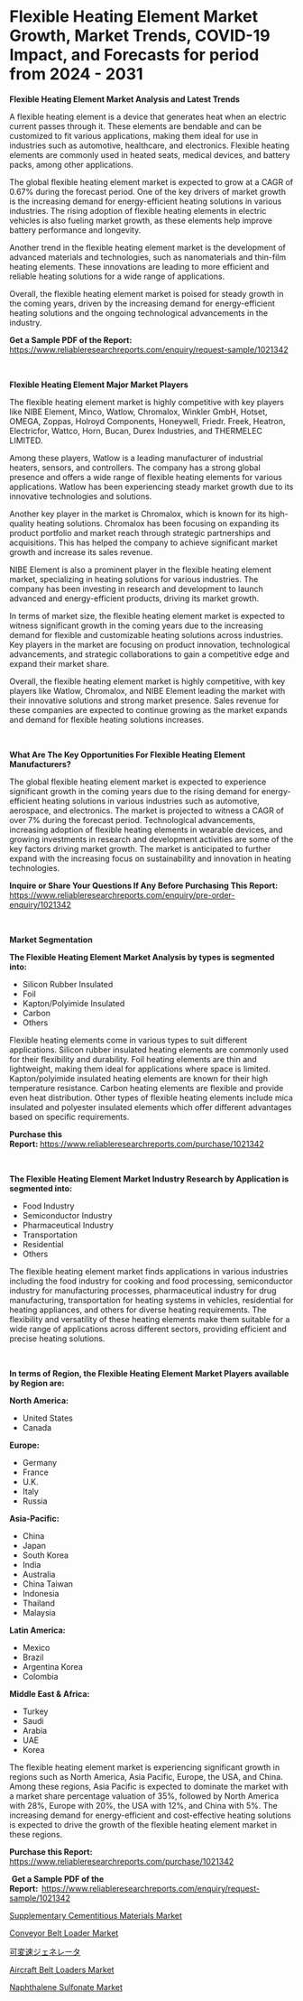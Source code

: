 <p><h1>Flexible Heating Element Market Growth, Market Trends, COVID-19 Impact, and Forecasts for period from 2024 - 2031</h1></p><p><strong>Flexible Heating Element Market Analysis and Latest Trends</strong></p>
<p><p>A flexible heating element is a device that generates heat when an electric current passes through it. These elements are bendable and can be customized to fit various applications, making them ideal for use in industries such as automotive, healthcare, and electronics. Flexible heating elements are commonly used in heated seats, medical devices, and battery packs, among other applications.</p><p>The global flexible heating element market is expected to grow at a CAGR of 0.67% during the forecast period. One of the key drivers of market growth is the increasing demand for energy-efficient heating solutions in various industries. The rising adoption of flexible heating elements in electric vehicles is also fueling market growth, as these elements help improve battery performance and longevity.</p><p>Another trend in the flexible heating element market is the development of advanced materials and technologies, such as nanomaterials and thin-film heating elements. These innovations are leading to more efficient and reliable heating solutions for a wide range of applications.</p><p>Overall, the flexible heating element market is poised for steady growth in the coming years, driven by the increasing demand for energy-efficient heating solutions and the ongoing technological advancements in the industry.</p></p>
<p><strong>Get a Sample PDF of the Report:&nbsp;</strong> <a href="https://www.reliableresearchreports.com/enquiry/request-sample/1021342">https://www.reliableresearchreports.com/enquiry/request-sample/1021342</a></p>
<p>&nbsp;</p>
<p><strong>Flexible Heating Element Major Market Players</strong></p>
<p><p>The flexible heating element market is highly competitive with key players like NIBE Element, Minco, Watlow, Chromalox, Winkler GmbH, Hotset, OMEGA, Zoppas, Holroyd Components, Honeywell, Friedr. Freek, Heatron, Electricfor, Wattco, Horn, Bucan, Durex Industries, and THERMELEC LIMITED. </p><p>Among these players, Watlow is a leading manufacturer of industrial heaters, sensors, and controllers. The company has a strong global presence and offers a wide range of flexible heating elements for various applications. Watlow has been experiencing steady market growth due to its innovative technologies and solutions.</p><p>Another key player in the market is Chromalox, which is known for its high-quality heating solutions. Chromalox has been focusing on expanding its product portfolio and market reach through strategic partnerships and acquisitions. This has helped the company to achieve significant market growth and increase its sales revenue.</p><p>NIBE Element is also a prominent player in the flexible heating element market, specializing in heating solutions for various industries. The company has been investing in research and development to launch advanced and energy-efficient products, driving its market growth.</p><p>In terms of market size, the flexible heating element market is expected to witness significant growth in the coming years due to the increasing demand for flexible and customizable heating solutions across industries. Key players in the market are focusing on product innovation, technological advancements, and strategic collaborations to gain a competitive edge and expand their market share.</p><p>Overall, the flexible heating element market is highly competitive, with key players like Watlow, Chromalox, and NIBE Element leading the market with their innovative solutions and strong market presence. Sales revenue for these companies are expected to continue growing as the market expands and demand for flexible heating solutions increases.</p></p>
<p>&nbsp;</p>
<p><strong>What Are The Key Opportunities For Flexible Heating Element Manufacturers?</strong></p>
<p><p>The global flexible heating element market is expected to experience significant growth in the coming years due to the rising demand for energy-efficient heating solutions in various industries such as automotive, aerospace, and electronics. The market is projected to witness a CAGR of over 7% during the forecast period. Technological advancements, increasing adoption of flexible heating elements in wearable devices, and growing investments in research and development activities are some of the key factors driving market growth. The market is anticipated to further expand with the increasing focus on sustainability and innovation in heating technologies.</p></p>
<p><strong>Inquire or Share Your Questions If Any Before Purchasing This Report:</strong> <a href="https://www.reliableresearchreports.com/enquiry/pre-order-enquiry/1021342">https://www.reliableresearchreports.com/enquiry/pre-order-enquiry/1021342</a></p>
<p>&nbsp;</p>
<p><strong>Market Segmentation</strong></p>
<p><strong>The Flexible Heating Element Market Analysis by types is segmented into:</strong></p>
<p><ul><li>Silicon Rubber Insulated</li><li>Foil</li><li>Kapton/Polyimide Insulated</li><li>Carbon</li><li>Others</li></ul></p>
<p><p>Flexible heating elements come in various types to suit different applications. Silicon rubber insulated heating elements are commonly used for their flexibility and durability. Foil heating elements are thin and lightweight, making them ideal for applications where space is limited. Kapton/polyimide insulated heating elements are known for their high temperature resistance. Carbon heating elements are flexible and provide even heat distribution. Other types of flexible heating elements include mica insulated and polyester insulated elements which offer different advantages based on specific requirements.</p></p>
<p><strong>Purchase this Report:&nbsp;</strong><a href="https://www.reliableresearchreports.com/purchase/1021342">https://www.reliableresearchreports.com/purchase/1021342</a></p>
<p>&nbsp;</p>
<p><strong>The Flexible Heating Element Market Industry Research by Application is segmented into:</strong></p>
<p><ul><li>Food Industry</li><li>Semiconductor Industry</li><li>Pharmaceutical Industry</li><li>Transportation</li><li>Residential</li><li>Others</li></ul></p>
<p><p>The flexible heating element market finds applications in various industries including the food industry for cooking and food processing, semiconductor industry for manufacturing processes, pharmaceutical industry for drug manufacturing, transportation for heating systems in vehicles, residential for heating appliances, and others for diverse heating requirements. The flexibility and versatility of these heating elements make them suitable for a wide range of applications across different sectors, providing efficient and precise heating solutions.</p></p>
<p>&nbsp;</p>
<p><strong>In terms of Region, the Flexible Heating Element Market Players available by Region are:</strong></p>
<p>
    <p> <strong> North America: </strong>
        <ul>
            <li>United States</li>
            <li>Canada</li>
        </ul>
        </p> 
    <p> <strong> Europe: </strong>
        <ul>
            <li>Germany</li>
            <li>France</li>
            <li>U.K.</li>
            <li>Italy</li>
            <li>Russia</li>
        </ul>
        </p> 
    <p> <strong> Asia-Pacific: </strong>
        <ul>
            <li>China</li>
            <li>Japan</li>
            <li>South Korea</li>
            <li>India</li>
            <li>Australia</li>
            <li>China Taiwan</li>
            <li>Indonesia</li>
            <li>Thailand</li>
            <li>Malaysia</li>
        </ul>
        </p> 
    <p> <strong> Latin America: </strong>
        <ul>
            <li>Mexico</li>
            <li>Brazil</li>
            <li>Argentina Korea</li>
            <li>Colombia</li>
        </ul>
        </p> 
    <p> <strong> Middle East & Africa: </strong>
        <ul>
            <li>Turkey</li>
            <li>Saudi</li>
            <li>Arabia</li>
            <li>UAE</li>
            <li>Korea</li>
        </ul>
    </p>
    </p>
<p><p>The flexible heating element market is experiencing significant growth in regions such as North America, Asia Pacific, Europe, the USA, and China. Among these regions, Asia Pacific is expected to dominate the market with a market share percentage valuation of 35%, followed by North America with 28%, Europe with 20%, the USA with 12%, and China with 5%. The increasing demand for energy-efficient and cost-effective heating solutions is expected to drive the growth of the flexible heating element market in these regions.</p></p>
<p><strong>Purchase this Report: </strong><a href="https://www.reliableresearchreports.com/purchase/1021342">https://www.reliableresearchreports.com/purchase/1021342</a></p>
<p>&nbsp;<strong>Get a Sample PDF of the Report:&nbsp;&nbsp;</strong><a href="https://www.reliableresearchreports.com/enquiry/request-sample/1021342">https://www.reliableresearchreports.com/enquiry/request-sample/1021342</a></p>
<p><strong></strong></p>
<p><p><a href="https://cedar-agate-3da.notion.site/Supplementary-Cementitious-Materials-Market-Size-Growth-Outlook-from-2024-to-2031-projecting-at-Ma-fa82acefd84f4f9690f6493fb1ed6812">Supplementary Cementitious Materials Market</a></p><p><a href="https://view.publitas.com/reportprime-1/conveyor-belt-loader-market-analysis-and-market-size-global-industry-overview-market-segmentation-and-forecast-2024-to-2031/">Conveyor Belt Loader Market</a></p><p><a href="https://github.com/SantosDicki04/Market-Research-Report-List-1/blob/main/60488388278.md">可変速ジェネレータ</a></p><p><a href="https://view.publitas.com/reportprime-1/aircraft-belt-loaders-market-challenges-opportunities-and-growth-drivers-and-major-market-players-forecasted-for-period-from-2024-2031/">Aircraft Belt Loaders Market</a></p><p><a href="https://copper-carbon-84f.notion.site/Naphthalene-Sulfonate-Market-Size-Growing-and-Forecasted-for-period-from-2024-2031-and-provides-co-190589cb36dd4040a5ddb263a462af9f">Naphthalene Sulfonate Market</a></p></p>